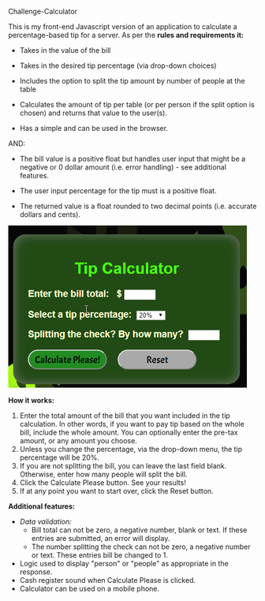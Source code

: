 Challenge-Calculator

This is my front-end Javascript version of an application to calculate a percentage-based tip for a server. As per the <strong>rules and requirements it:</strong>

* Takes in the value of the bill

* Takes in the desired tip percentage (via drop-down choices)

* Includes the option to split the tip amount by number of people at the table

* Calculates the amount of tip per table (or per person if the split option is chosen) and returns that value to the user(s).

* Has a simple and can be used in the browser. 

AND:
* The bill value is a positive float but handles user input that might be a negative or 0 dollar amount (i.e. error handling) - see additional features.

* The user input percentage for the tip must is a positive float.

* The returned value is a float rounded to two decimal points (i.e. accurate dollars and cents).

<img src="images/app.jpg" alt="screenshot of app">

<strong>How it works:</strong>
<ol>
<li>Enter the total amount of the bill that you want included in the tip calculation. In other words, if you want to pay tip based on the whole bill, include the whole amount. You can optionally enter the pre-tax amount, or any amount you choose. 

<li>Unless you change the percentage, via the drop-down menu, the tip percentage will be 20%.

<li>If you are not splitting the bill, you can leave the last field blank. Otherwise, enter how many people will split the bill. 

<li>Click the Calculate Please button. See your results!

<li>If at any point you want to start over, click the Reset button.
</ol>

<strong>Additional features:</strong>
<ul>
<li><em>Data validation:</em>
<ul>
<li>Bill total can not be zero, a negative number, blank or text. If these entries are submitted, an error will display. 
<li>The number splitting the check can not be zero, a negative number or text. These entries bill be changed to 1. 
</ul>
<li>Logic used to display "person" or "people" as appropriate in the response.
<li>Cash register sound when Calculate Please is clicked. 
<li>Calculator can be used on a mobile phone.
</ul>